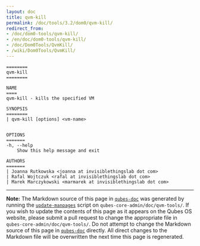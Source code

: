 ```yaml
---
layout: doc
title: qvm-kill
permalink: /doc/tools/3.2/dom0/qvm-kill/
redirect_from:
- /doc/dom0-tools/qvm-kill/
- /en/doc/dom0-tools/qvm-kill/
- /doc/Dom0Tools/QvmKill/
- /wiki/Dom0Tools/QvmKill/
---
```


```
========
qvm-kill
========

NAME
====
qvm-kill - kills the specified VM

SYNOPSIS
========
| qvm-kill [options] <vm-name>


OPTIONS
=======
-h, --help
    Show this help message and exit

AUTHORS
=======
| Joanna Rutkowska <joanna at invisiblethingslab dot com>
| Rafal Wojtczuk <rafal at invisiblethingslab dot com>
| Marek Marczykowski <marmarek at invisiblethingslab dot com>
```

-----

**Note:** The Markdown source of this page in [`qubes-doc`] was generated by
running the [`update-manpages`] script on `qubes-core-admin/doc/qvm-tools/`.
If you wish to update the contents of this page as it appears on the Qubes OS
website, please submit a pull request to change the appropriate file in
`qubes-core-admin/doc/qvm-tools/`. Do not attempt to change the Markdown source
of this page in [`qubes-doc`] directly. All direct changes to the Markdown file will be
overwritten the next time this page is regenerated.

[`qubes-doc`]: https://github.com/QubesOS/qubes-doc/
[`update-manpages`]: https://github.com/QubesOS/qubesos.github.io/blob/master/_utils/update-manpages


